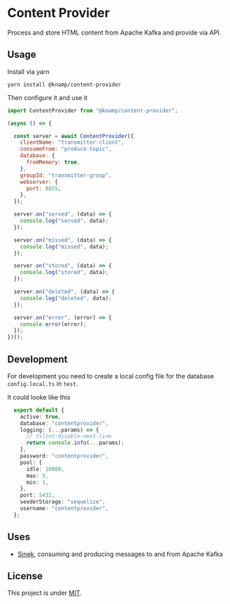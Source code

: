# Content Provider

Process and store HTML content from Apache Kafka and provide via API.

## Usage

Install via yarn

    yarn install @knamp/content-provider

Then configure it and use it

```javascript
import ContentProvider from "@knamp/content-provider";

(async () => {

  const server = await ContentProvider({
    clientName: "transmitter-client",
    consumeFrom: "produce-topic",
    database: {
      fromMemory: true,
    },
    groupId: "transmitter-group",
    webserver: {
      port: 8855,
    },
  });

  server.on("served", (data) => {
    console.log("served", data);
  });

  server.on("missed", (data) => {
    console.log("missed", data);
  });

  server.on("stored", (data) => {
    console.log("stored", data);
  });

  server.on("deleted", (data) => {
    console.log("deleted", data);
  });

  server.on("error", (error) => {
    console.error(error);
  });
})();
```

## Development

For development you need to create a local config file for the database
`config.local.ts` in `test`.

It could looke like this

```typescript
  export default {
    active: true,
    database: "contentprovider",
    logging: (...params) => {
      // tslint:disable-next-line
      return console.info(...params);
    },
    password: "contentprovider",
    pool: {
      idle: 10000,
      max: 5,
      min: 1,
    },
    port: 5432,
    seederStorage: "sequelize",
    username: "contentprovider",
  };
```

## Uses

* [Sinek](https://github.com/nodefluent/node-sinek), consuming and producing
  messages to and from Apache Kafka

## License

This project is under [MIT](./LICENSE).
